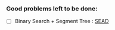 ### Good problems left to be done:

- [ ] Binary Search + Segment Tree : [SEAD](https://www.codechef.com/problems/SEAD)